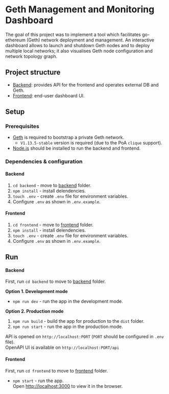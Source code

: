 # Geth Management and Monitoring Dashboard

The goal of this project was to implement a tool which facilitates go-ethereum (Geth) network deployment and management.
An interactive dashboard allows to launch and shutdown Geth nodes and to deploy multiple local networks; it also visualises Geth node configuration and network topology graph.

## Project structure

- [Backend](./backend/): provides API for the frontend and operates external DB and Geth.   
- [Frontend](./frontend/): end-user dashboard UI.   

## Setup

### Prerequisites

- [Geth](https://geth.ethereum.org/) is required to bootstrap a private Geth network.
    - `V1.13.5-stable` version is required (due to the PoA `clique` support).
- [Node.js](https://nodejs.org/en) should be installed to run the backend and frontend.

### Dependencies & configuration

#### Backend

1. `cd backend` - move to [backend](./backend/) folder.
2. `npm install` - install delendencies.
3. `touch .env` - create `.env` file for environment variables.
4. Configure `.env` as shown in `.env.example`.

#### Frontend

1. `cd frontend` - move to [frontend](./frontend/) folder.
2. `npm install` - install delendencies.
3. `touch .env` - create `.env` file for environment variables.
4. Configure `.env` as shown in `.env.example`.

## Run

#### Backend

First, run `cd backend` to move to [backend](./backend/) folder.  

**Option 1. Development mode**   
- `npm run dev` - run the app in the development mode.   

**Option 2. Production mode**
1. `npm run build` - build the app for production to the `dist` folder.   
2. `npm run start` - run the app in the production mode.   

API is opened on `http://localhost:PORT` (`PORT` should be configured in `.env` file).   
OpenAPI UI is available on `http://localhost:PORT/api`   

#### Frontend

First, run `cd frontend` to move to [frontend](./frontend/) folder.

- `npm start` - run the app.   
Open [http://localhost:3000](http://localhost:3000) to view it in the browser.   
